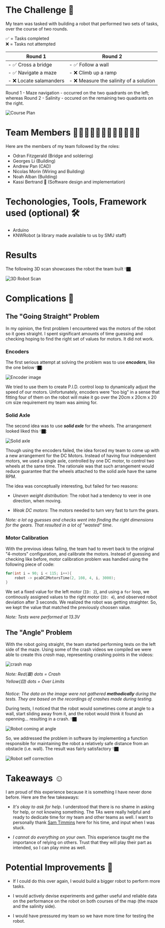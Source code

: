 # The Challenge 🎯

My team was tasked with building a robot that performed two sets of tasks,
over the course of two rounds.

✅ = Tasks completed <br>
❌ = Tasks not attempted

| Round 1                | Round 2                                  |
| ---------------------- | ---------------------------------------- |
| - ✅ Cross a bridge    | - ✅ Follow a wall                      |
| - ✅ Navigate a maze   | - ❌ Climb up a ramp                    |
| - ❌ Locate salamanders| - ❌ Measure the salinity of a solution |

Round 1 - Maze navigation - occurred on the two quadrants on the left;
whereas Round 2 - Salinity - occured on the remaining two quadrants
on the right.

![Course Plan](./etc/course_diagram.PNG)

# Team Members 👨‍🔬👨‍🔬👨‍🔬👨‍🔬👨‍🔬👨‍🔬

Here are the members of my team followed by the roles:

- Odran Fitzgerald (Bridge and soldering)
- Georges Li (Building)
- Andrew Pan (CAD)
- Nicolas Morin (Wiring and Building)
- Noah Alban (Building)
- Kassi Bertrand 👻 (Software design and implementation)

# Techonologies, Tools, Framework used (optional) 🛠️

- Arduino
- KNWRobot (a library made available to us by SMU staff)

# Results

The following 3D scan showcases the robot the team built 👇🏿.

![3D Robot Scan](./etc/Robot_Scan_3D.gif)

# Complications 🥵

##  The "Going Straight" Problem

In my opinion, the first problem I encountered was the motors of the robot so it goes straight. I spent significant amounts of time guessing and checking hoping to find the right set of values for motors. It did not work.

### Encoders  

The first serious attempt at solving the problem was to use **_encoders_**, like the one below 👇🏿:

![Encoder image](./etc/Encoders.jpg)

We tried to use them to create P.I.D. control loop
to dynamically adjust the speed of our motors.
Unfortunately, encoders were "too big" in a sense
that fitting four of them on the robot will make it go over
the 20cm x 20cm x 20 cm size requirement my team was aiming
for.

### Solid Axle

The second idea was to use **_solid axle_** for the wheels. The arrangement looked liked
this 👇🏿:

![Solid axle](./etc/Solid_Axle.jpg)

Though using the encoders failed, the idea forced 
my team to come up with a new arrangement for the 
DC Motors. Instead of having four independent motors, we 
used a single axle, controlled by one DC motor, to control 
two wheels at the same time. 
The rationale was that such arrangement
would reduce guarantee that the wheels attached to the solid axle have the same RPM.

The idea was conceptually interesting, but failed for two reasons:

- _Uneven weight distribution_: The robot had a tendency to veer in one direction, when moving.

- _Weak DC motors_: The motors needed to turn very fast to turn the gears.

_Note: a lot og guesses and checks went into finding the right dimensions for the gears. That resulted in a lot of "wasted" time_.

### Motor Calibration

With the previous ideas failing, the team had to revert back 
to the original "4-motors" configuration, and calibrate the motors. 
Instead of guessing and checking like before, motor calibration problem was 
handled using the following piece of code:

```cpp
for(int i = 90; i < 115; i++){
    robot -> pcaDC2MotorsTime(2, 108, 4, i, 3000);
}
```
We set a fixed value for the left motor (`ID: 2`), and using a `for` loop, we continously assigned values to the right motor (`ID: 4`), and observed robot deviation after 3 seconds. We realized the robot was
getting straighter. So, we kept the value that matched the previously choosen value.

_Note: Tests were performed at 13.3V_

##  The "Angle" Problem

With the robot going straight, the team started performing tests on
the left side of the maze. Using some of the crash videos we compiled
we were able to create this _crash_ map, representing crashing points
in the videos:

![crash map](./etc/CrashMap-Left-Maze.jpg)

_Note: Red(🟥) dots = Crash <br>_
_Yellow(🟨) dots = Over Limits_ <br><br>
_Notice: The data on the image were not gathered **methodically** during the tests. They are based on the recordings of crashes made during testing._

During tests, I noticed that the robot would sometimes come at angle to a wall,
start sliding away from it, and the robot would think it found an openning...
resulting in a crash. 👇🏿

![Robot coming at angle](./etc/Crash_Illustration.gif)

So, we addressed the problem in software by implementing a function
responsible for maintaining the robot a relatively safe distance from
an obstacle (i.e. wall). The result was fairly satisfactory 👇🏿

![Robot self correction](./etc/self_correction.gif)

# Takeaways ☺️

I am proud of this experience because it is something I have never done before. Here are the few takeaways:

- _It's okay to ask for help_. I understood that there is no shame in asking for help, or not knowing something. The TAs were really helpful and ready to dedicate time for my team and other teams as well. I want to personally thank [Sam Timmins](https://github.com/sltimmins) here for his time, and input when I was stuck.

- _I cannot do everything on your own_. This experience taught me the importance of relying on others. Trust that they will play their part as intended, so I can play mine as well.

# Potential Improvements 🌱

- If I could do this over again, I would build a bigger robot to perform more tasks.

- I would actively devise experiments and gather useful and reliable data on the performance on the robot on both courses of the map (the maze and the salinity side).

- I would have pressured my team so we have more time for testing the robot.